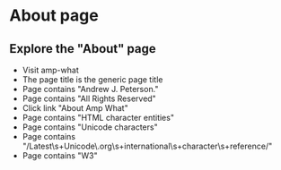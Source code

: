 # About page

## Explore the "About" page
* Visit amp-what
* The page title is the generic page title
* Page contains "Andrew J. Peterson."
* Page contains "All Rights Reserved"
* Click link "About Amp What"
* Page contains "HTML character entities"
* Page contains "Unicode characters"
* Page contains "/Latest\\s+Unicode\\.org\\s+international\\s+character\\s+reference/"
* Page contains "W3"

